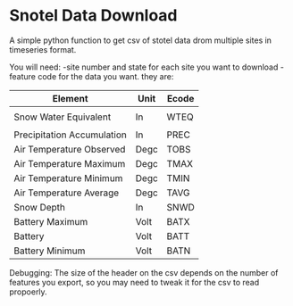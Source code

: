 # Snotel Data Download
A simple python function to get csv of stotel data drom multiple sites in timeseries format. 

You will need:
-site number and state for each site you want to download
-feature code for the data you want. they are:
                    
		
| Element                    | Unit | Ecode |
|----------------------------|------|-------|
|                            |      |       |
| Snow Water Equivalent      | In   | WTEQ  |
|                            |      |       |
| Precipitation Accumulation | In   | PREC  |
| Air Temperature Observed   | Degc | TOBS  |
| Air Temperature Maximum    | Degc | TMAX  |
| Air Temperature Minimum    | Degc | TMIN  |
| Air Temperature Average    | Degc | TAVG  |
| Snow Depth                 | In   | SNWD  |
| Battery Maximum            | Volt | BATX  |
| Battery                    | Volt | BATT  |
| Battery Minimum            | Volt | BATN  |



Debugging: 
The size of the header on the csv depends on the number of features you export, so you may need to tweak it for the csv to read propoerly.
